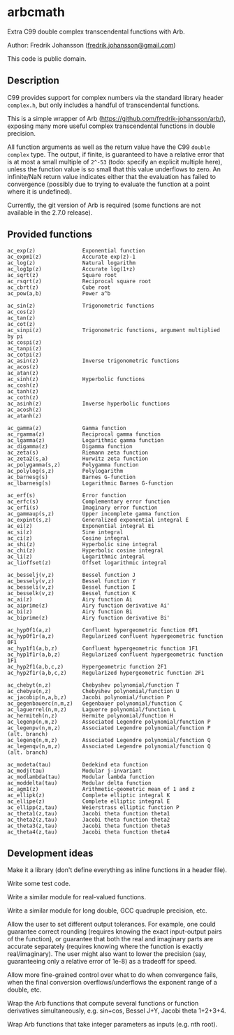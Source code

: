 # arbcmath
Extra C99 double complex transcendental functions with Arb.

Author: Fredrik Johansson (<fredrik.johansson@gmail.com>)

This code is public domain.

## Description

C99 provides support for complex numbers via the standard library header `complex.h`, but only includes a handful of transcendental functions.

This is a simple wrapper of Arb (https://github.com/fredrik-johansson/arb/), exposing many more useful complex transcendental functions in double precision.

All function arguments as well as the return value have the C99 `double complex` type. The output, if finite, is guaranteed to have a relative error that is at most a small multiple of `2^-53` (todo: specify an explicit multiple here), unless the function value is so small that this value underflows to zero. An infinite/NaN return value indicates either that the evaluation has failed to convergence (possibly due to trying to evaluate the function at a point where it is undefined).

Currently, the git version of Arb is required (some functions
are not available in the 2.7.0 release).

## Provided functions

    ac_exp(z)               Exponential function
    ac_expm1(z)             Accurate exp(z)-1
    ac_log(z)               Natural logarithm
    ac_log1p(z)             Accurate log(1+z)
    ac_sqrt(z)              Square root
    ac_rsqrt(z)             Reciprocal square root
    ac_cbrt(z)              Cube root
    ac_pow(a,b)             Power a^b
  
    ac_sin(z)               Trigonometric functions
    ac_cos(z)
    ac_tan(z)
    ac_cot(z)
    ac_sinpi(z)             Trigonometric functions, argument multiplied by pi
    ac_cospi(z)
    ac_tanpi(z)
    ac_cotpi(z)
    ac_asin(z)              Inverse trigonometric functions
    ac_acos(z)
    ac_atan(z)
    ac_sinh(z)              Hyperbolic functions
    ac_cosh(z)
    ac_tanh(z)
    ac_coth(z)
    ac_asinh(z)             Inverse hyperbolic functions
    ac_acosh(z)
    ac_atanh(z)
    
    ac_gamma(z)             Gamma function
    ac_rgamma(z)            Reciprocal gamma function
    ac_lgamma(z)            Logarithmic gamma function
    ac_digamma(z)           Digamma function
    ac_zeta(s)              Riemann zeta function
    ac_zeta2(s,a)           Hurwitz zeta function
    ac_polygamma(s,z)       Polygamma function
    ac_polylog(s,z)         Polylogarithm
    ac_barnesg(s)           Barnes G-function
    ac_lbarnesg(s)          Logarithmic Barnes G-function
    
    ac_erf(s)               Error function
    ac_erfc(s)              Complementary error function
    ac_erfi(s)              Imaginary error function
    ac_gammaup(s,z)         Upper incomplete gamma function
    ac_expint(s,z)          Generalized exponential integral E
    ac_ei(z)                Exponential integral Ei
    ac_si(z)                Sine integral
    ac_ci(z)                Cosine integral
    ac_shi(z)               Hyperbolic sine integral
    ac_chi(z)               Hyperbolic cosine integral
    ac_li(z)                Logarithmic integral
    ac_lioffset(z)          Offset logarithmic integral
    
    ac_besselj(v,z)         Bessel function J
    ac_bessely(v,z)         Bessel function Y
    ac_besseli(v,z)         Bessel function I
    ac_besselk(v,z)         Bessel function K
    ac_ai(z)                Airy function Ai
    ac_aiprime(z)           Airy function derivative Ai'
    ac_bi(z)                Airy function Bi
    ac_biprime(z)           Airy function derivative Bi'
    
    ac_hyp0f1(a,z)          Confluent hypergeometric function 0F1
    ac_hyp0f1r(a,z)         Regularized confluent hypergeometric function 0F1
    ac_hyp1f1(a,b,z)        Confluent hypergeometric function 1F1
    ac_hyp1f1r(a,b,z)       Regularized confluent hypergeometric function 1F1
    ac_hyp2f1(a,b,c,z)      Hypergeometric function 2F1
    ac_hyp2f1r(a,b,c,z)     Regularized hypergeometric function 2F1
  
    ac_chebyt(n,z)          Chebyshev polynomial/function T
    ac_chebyu(n,z)          Chebyshev polynomial/function U
    ac_jacobip(n,a,b,z)     Jacobi polynomial/function P
    ac_gegenbauerc(n,m,z)   Gegenbauer polynomial/function C
    ac_laguerrel(n,m,z)     Laguerre polynomial/function L
    ac_hermiteh(n,z)        Hermite polynomial/function H
    ac_legenp(n,m,z)        Associated Legendre polynomial/function P
    ac_legenpv(n,m,z)       Associated Legendre polynomial/function P (alt. branch)
    ac_legenq(n,m,z)        Associated Legendre polynomial/function Q
    ac_legenqv(n,m,z)       Associated Legendre polynomial/function Q (alt. branch)
  
    ac_modeta(tau)          Dedekind eta function
    ac_modj(tau)            Modular j-invariant
    ac_modlambda(tau)       Modular lambda function
    ac_moddelta(tau)        Modular delta function
    ac_agm1(z)              Arithmetic-geometric mean of 1 and z
    ac_ellipk(z)            Complete elliptic integral K
    ac_ellipe(z)            Complete elliptic integral E
    ac_ellipp(z,tau)        Weierstrass elliptic function P
    ac_theta1(z,tau)        Jacobi theta function theta1
    ac_theta2(z,tau)        Jacobi theta function theta2
    ac_theta3(z,tau)        Jacobi theta function theta3
    ac_theta4(z,tau)        Jacobi theta function theta4

## Development ideas

Make it a library (don't define everything as inline functions in a header file).

Write some test code.

Write a similar module for real-valued functions.

Write a similar module for long double, GCC quadruple precision, etc.

Allow the user to set different output tolerances.
For example, one could guarantee correct rounding (requires knowing
the exact input-output pairs of the function), or guarantee that
both the real and imaginary parts are accurate separately
(requires knowing where the function is exactly real/imaginary).
The user might also want to lower the precision (say, guaranteeing
only a relative error of 1e-8) as a tradeoff for speed.

Allow more fine-grained control over what to do when convergence fails,
when the final conversion overflows/underflows the exponent range of a
double, etc.

Wrap the Arb functions that compute several functions or function derivatives
simultaneously, e.g. sin+cos, Bessel J+Y, Jacobi theta 1+2+3+4.

Wrap Arb functions that take integer parameters as inputs (e.g. nth root).
